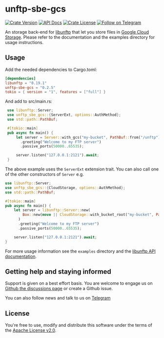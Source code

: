 # unftp-sbe-gcs

[![Crate Version](https://img.shields.io/crates/v/unftp-sbe-gcs.svg)](https://crates.io/crates/unftp-sbe-gcs)
[![API Docs](https://docs.rs/unftp-sbe-gcs/badge.svg)](https://docs.rs/unftp-sbe-gcs)
[![Crate License](https://img.shields.io/crates/l/unftp-sbe-gcs.svg)](https://crates.io/crates/unftp-sbe-gcs)
[![Follow on Telegram](https://img.shields.io/badge/Follow%20on-Telegram-brightgreen.svg)](https://t.me/unftp)

An storage back-end for [libunftp](https://github.com/bolcom/libunftp) that let you store files in [Google Cloud Storage](https://cloud.google.com/storage). 
Please refer to the documentation and the examples directory for usage instructions.

## Usage

Add the needed dependencies to Cargo.toml:

 ```toml
 [dependencies]
 libunftp = "0.19.1"
 unftp-sbe-gcs = "0.2.5"
 tokio = { version = "1", features = ["full"] }
 ```

And add to src/main.rs:

```rust
 use libunftp::Server;
 use unftp_sbe_gcs::{ServerExt, options::AuthMethod};
 use std::path::PathBuf;

 #[tokio::main]
 pub async fn main() {
     let server = Server::with_gcs("my-bucket", PathBuf::from("/unftp"), AuthMethod::WorkloadIdentity(None))
       .greeting("Welcome to my FTP server")
       .passive_ports(50000..65535);

     server.listen("127.0.0.1:2121").await;
 }
 ```

The above example uses the `ServerExt` extension trait. You can also call one of the other constructors of `Server` e.g.

 ```rust
 use libunftp::Server;
 use unftp_sbe_gcs::{CloudStorage, options::AuthMethod};
 use std::path::PathBuf;

 #[tokio::main]
 pub async fn main() {
     let server = libunftp::Server::new(
         Box::new(move || CloudStorage::with_bucket_root("my-bucket", PathBuf::from("/ftp-root"), AuthMethod::WorkloadIdentity(None)))
       )
       .greeting("Welcome to my FTP server")
       .passive_ports(50000..65535);

     server.listen("127.0.0.1:2121").await;
 }
 ```

For more usage information see the `examples` directory and the [libunftp API documentation](https://docs.rs/libunftp/latest/libunftp/).

## Getting help and staying informed

Support is given on a best effort basis. You are welcome to engage us on [Github the discussions page](https://github.com/bolcom/libunftp/discussions)
or create a Github issue.

You can also follow news and talk to us on [Telegram](https://t.me/unftp)

## License

You're free to use, modify and distribute this software under the terms of the [Apache License v2.0](http://www.apache.org/licenses/LICENSE-2.0).
